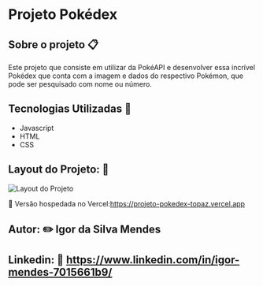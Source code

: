 # Projeto Pokédex 
## Sobre o projeto :clipboard:
Este projeto que consiste em utilizar da PokéAPI e desenvolver essa incrível Pokédex que conta com a imagem e dados do respectivo Pokémon, que pode ser pesquisado com nome ou número.

## Tecnologias Utilizadas :page_with_curl: 
- Javascript
- HTML
- CSS
## Layout do Projeto: :page_facing_up: 
![Layout do Projeto](https://github.com/IgorSnake19/assets/blob/main/projeto-pokedex/pokedex.gif)

:pushpin: Versão hospedada no Vercel:https://projeto-pokedex-topaz.vercel.app

## Autor: :pencil2: Igor da Silva Mendes
## Linkedin: :paperclip:  https://www.linkedin.com/in/igor-mendes-7015661b9/
